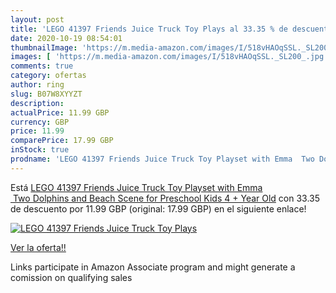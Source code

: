 ```yaml
---
layout: post
title: 'LEGO 41397 Friends Juice Truck Toy Plays al 33.35 % de descuento'
date: 2020-10-19 08:54:01
thumbnailImage: 'https://m.media-amazon.com/images/I/518vHAOqSSL._SL200_.jpg'
images: [ 'https://m.media-amazon.com/images/I/518vHAOqSSL._SL200_.jpg' ]
comments: true
category: ofertas
author: ring
slug: B07W8XYYZT
description:
actualPrice: 11.99 GBP
currency: GBP
price: 11.99
comparePrice: 17.99 GBP
inStock: true
prodname: 'LEGO 41397 Friends Juice Truck Toy Playset with Emma  Two Dolphins and Beach Scene for Preschool Kids 4 + Year Old'
---
```


Está [LEGO 41397 Friends Juice Truck Toy Playset with Emma  Two Dolphins and Beach Scene for Preschool Kids 4 + Year Old](https://www.amazon.co.uk/dp/B07W8XYYZT/?tag=tolees0a-21) con 33.35 de descuento por 11.99 GBP (original: 17.99 GBP) en el siguiente enlace!

[![LEGO 41397 Friends Juice Truck Toy Plays](https://m.media-amazon.com/images/I/518vHAOqSSL._SL200_.jpg)](https://www.amazon.co.uk/dp/B07W8XYYZT/?tag=tolees0a-21)

[Ver la oferta!!](https://www.amazon.co.uk/dp/B07W8XYYZT/?tag=tolees0a-21)

Links participate in Amazon Associate program and might generate a comission on qualifying sales


